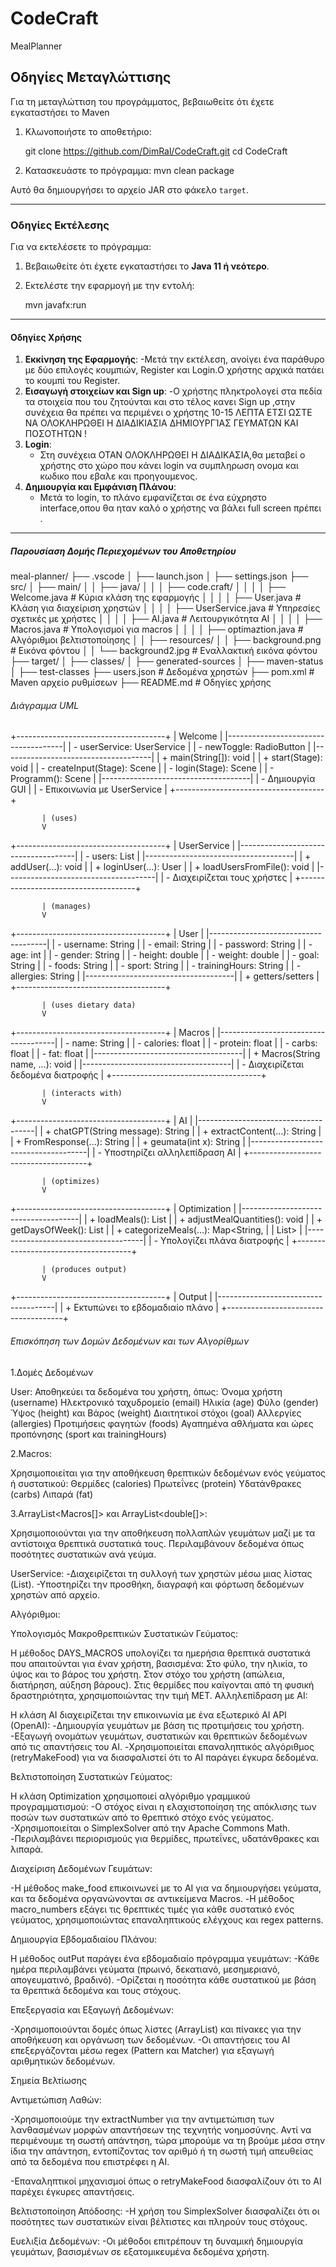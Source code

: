 # CodeCraft
MealPlanner
## Οδηγίες Μεταγλώττισης

Για τη μεταγλώττιση του προγράμματος, βεβαιωθείτε ότι έχετε εγκαταστήσει το Maven

1. Κλωνοποιήστε το αποθετήριο:

    git clone https://github.com/DimRal/CodeCraft.git
    cd CodeCraft

2. Κατασκευάστε το πρόγραμμα:
   mvn clean package

Αυτό θα δημιουργήσει το αρχείο JAR στο φάκελο `target`.

---

### Οδηγίες Εκτέλεσης

Για να εκτελέσετε το πρόγραμμα:

1. Βεβαιωθείτε ότι έχετε εγκαταστήσει το **Java 11 ή νεότερο**.
2. Εκτελέστε την εφαρμογή με την εντολή:

   mvn javafx:run

---
#### Οδηγίες Χρήσης

1. **Εκκίνηση της Εφαρμογής**: -Μετά την εκτέλεση, ανοίγει ένα παράθυρο με δύο επιλογές κουμπιών, Register και Login.Ο χρήστης αρχικά πατάει το κουμπί του Register.
2. **Εισαγωγή στοιχείων και Sign up**:
    -Ο χρήστης πληκτρολογεί στα πεδία τα στοιχεία που του ζητούνται και στο τέλος κανει Sign up ,στην συνέχεια θα πρέπει να περιμένει ο χρήστης 10-15 ΛΕΠΤΑ ΕΤΣΙ ΩΣΤΕ ΝΑ ΟΛΟΚΛΗΡΩΘΕΙ Η ΔΙΑΔΙΚΙΑΣΙΑ ΔΗΜΙΟΥΡΓΊΑΣ ΓΕΥΜΑΤΩΝ ΚΑΙ ΠΟΣΟΤΗΤΩΝ !
3. **Login**:
    - Στη συνέχεια ΟΤΑΝ ΟΛΟΚΛΗΡΩΘΕΙ Η ΔΙΑΔΙΚΑΣΙΑ,θα μεταβεί ο χρήστης στο χώρο που κάνει login να συμπληρωση ονομα και κωδικο που εβαλε και προηγουμενος.
4. **Δημιουργία  και Εμφάνιση Πλάνου**:
    - Μετά το login, το πλάνο εμφανίζεται σε ένα εύχρηστο interface,οπου θα ηταν καλό ο χρήστης να βάλει full screen  πρέπει .
---
##### Παρουσίαση Δομής Περιεχομένων του Αποθετηρίου

meal-planner/
├── .vscode
│   ├── launch.json
│   ├── settings.json
├── src/
│   ├── main/
│   │   ├── java/
│   │   │   ├── code.craft/
│   │   │   │   ├── Welcome.java          # Κύρια κλάση της εφαρμογής
│   │   │   │   ├── User.java             # Κλάση για διαχείριση χρηστών
│   │   │   │   ├── UserService.java      # Υπηρεσίες σχετικές με χρήστες
│   │   │   │   ├── AI.java                   # Λειτουργικότητα AI
│   │   │   │   ├── Macros.java               # Υπολογισμοί για macros
│   │   │   │   ├── optimaztion.java          # Αλγόριθμοι βελτιστοποίησης
│   │   ├── resources/
│   │       ├── background.png            # Εικόνα φόντου
│   │       └── background2.jpg           # Εναλλακτική εικόνα φόντου
├── target/
│   ├── classes/
│   ├── generated-sources
│   ├── maven-status
│   ├── test-classes
├── users.json                            # Δεδομένα χρηστών
├── pom.xml                               # Maven αρχείο ρυθμίσεων
├── README.md                             # Οδηγίες χρήσης


###### Διάγραμμα UML




+-------------------------------------+
|            Welcome                  |
|-------------------------------------|
| - userService: UserService          |
| - newToggle: RadioButton            |
|-------------------------------------|
| + main(String[]): void              |
| + start(Stage): void                |
| - createInput(Stage): Scene         |
| - login(Stage): Scene               |
| - Programm(): Scene                 |
|-------------------------------------|
| - Δημιουργία GUI                    |
| - Επικοινωνία με UserService         |
+-------------------------------------+

           | (uses)
           V

+-------------------------------------+
|         UserService                 |
|-------------------------------------|
| - users: List<User>                 |
|-------------------------------------|
| + addUser(...): void                |
| + loginUser(...): User              |
| + loadUsersFromFile(): void         |
|-------------------------------------|
| - Διαχειρίζεται τους χρήστες        |
+-------------------------------------+

           | (manages)
           V

+-------------------------------------+
|             User                    |
|-------------------------------------|
| - username: String                  |
| - email: String                     |
| - password: String                  |
| - age: int                          |
| - gender: String                    |
| - height: double                    |
| - weight: double                    |
| - goal: String                      |
| - foods: String                     |
| - sport: String                     |
| - trainingHours: String             |
| - allergies: String                 |
|-------------------------------------|
| + getters/setters                   |
+-------------------------------------+

           | (uses dietary data)
           V

+-------------------------------------+
|             Macros                  |
|-------------------------------------|
| - name: String                      |
| - calories: float                   |
| - protein: float                    |
| - carbs: float                      |
| - fat: float                        |
|-------------------------------------|
| + Macros(String name, ...): void    |
|-------------------------------------|
| - Διαχειρίζεται δεδομένα διατροφής  |
+-------------------------------------+

           | (interacts with)
           V

+-------------------------------------+
|              AI                     |
|-------------------------------------|
| + chatGPT(String message): String   |
| + extractContent(...): String       |
| + FromResponse(...): String         |
| + geumata(int x): String            |
|-------------------------------------|
| - Υποστηρίζει αλληλεπίδραση AI      |
+-------------------------------------+

           | (optimizes)
           V

+-------------------------------------+
|          Optimization               |
|-------------------------------------|
| + loadMeals(): List<Meal>           |
| + adjustMealQuantities(): void      |
| + getDaysOfWeek(): List<String>     |
| + categorizeMeals(...): Map<String, |
|   List<Meal>>                       |
|-------------------------------------|
| - Υπολογίζει πλάνα διατροφής        |
+-------------------------------------+

           | (produces output)
           V

+-------------------------------------+
|             Output                  |
|-------------------------------------|
| + Εκτυπώνει το εβδομαδιαίο πλάνο    |
+-------------------------------------+

###### Επισκόπηση των Δομών Δεδομένων και των Αλγορίθμων

1.Δομές Δεδομένων

User:
Αποθηκεύει τα δεδομένα του χρήστη, όπως:
Όνομα χρήστη (username)
Ηλεκτρονικό ταχυδρομείο (email)
Ηλικία (age)
Φύλο (gender)
Ύψος (height) και Βάρος (weight)
Διαιτητικοί στόχοι (goal)
Αλλεργίες (allergies)
Προτιμήσεις φαγητών (foods)
Αγαπημένα αθλήματα και ώρες προπόνησης (sport και trainingHours)

2.Macros:

Χρησιμοποιείται για την αποθήκευση θρεπτικών δεδομένων ενός γεύματος ή συστατικού:
Θερμίδες (calories)
Πρωτεΐνες (protein)
Υδατάνθρακες (carbs)
Λιπαρά (fat)


3.ArrayList<Macros[]> και ArrayList<double[]>:

Χρησιμοποιούνται για την αποθήκευση πολλαπλών γευμάτων μαζί με τα αντίστοιχα θρεπτικά συστατικά τους.
Περιλαμβάνουν δεδομένα όπως ποσότητες συστατικών ανά γεύμα.

UserService:
-Διαχειρίζεται τη συλλογή των χρηστών μέσω μιας λίστας (List<User>).
-Υποστηρίζει την προσθήκη, διαγραφή και φόρτωση δεδομένων χρηστών από αρχείο.


Αλγόριθμοι:

Υπολογισμός Μακροθρεπτικών Συστατικών Γεύματος:

Η μέθοδος DAYS_MACROS υπολογίζει τα ημερήσια θρεπτικά συστατικά που απαιτούνται για έναν χρήστη, βασισμένα:
Στο φύλο, την ηλικία, το ύψος και το βάρος του χρήστη.
Στον στόχο του χρήστη (απώλεια, διατήρηση, αύξηση βάρους).
Στις θερμίδες που καίγονται από τη φυσική δραστηριότητα, χρησιμοποιώντας την τιμή MET.
Αλληλεπίδραση με AI:

Η κλάση AI διαχειρίζεται την επικοινωνία με ένα εξωτερικό AI API (OpenAI):
-Δημιουργία γευμάτων με βάση τις προτιμήσεις του χρήστη.
-Εξαγωγή ονομάτων γευμάτων, συστατικών και θρεπτικών δεδομένων από τις απαντήσεις του AI.
-Χρησιμοποιείται επαναληπτικός αλγόριθμος (retryMakeFood) για να διασφαλιστεί ότι το AI παράγει έγκυρα δεδομένα.

Βελτιστοποίηση Συστατικών Γεύματος:

Η κλάση Optimization χρησιμοποιεί αλγόριθμο γραμμικού προγραμματισμού:
-Ο στόχος είναι η ελαχιστοποίηση της απόκλισης των ποσών των συστατικών από το θρεπτικό στόχο ενός γεύματος.
-Χρησιμοποιείται ο SimplexSolver από την Apache Commons Math.
-Περιλαμβάνει περιορισμούς για θερμίδες, πρωτεΐνες, υδατάνθρακες και λιπαρά.

Διαχείριση Δεδομένων Γευμάτων:

-Η μέθοδος make_food επικοινωνεί με το AI για να δημιουργήσει γεύματα, και τα δεδομένα οργανώνονται σε αντικείμενα Macros.
-Η μέθοδος macro_numbers εξάγει τις θρεπτικές τιμές για κάθε συστατικό ενός γεύματος, χρησιμοποιώντας επαναληπτικούς ελέγχους και regex patterns.

Δημιουργία Εβδομαδιαίου Πλάνου:

Η μέθοδος outPut παράγει ένα εβδομαδιαίο πρόγραμμα γευμάτων:
-Κάθε ημέρα περιλαμβάνει γεύματα (πρωινό, δεκατιανό, μεσημεριανό, απογευματινό, βραδινό).
-Ορίζεται η ποσότητα κάθε συστατικού με βάση τα θρεπτικά δεδομένα και τους στόχους.

Επεξεργασία και Εξαγωγή Δεδομένων:

-Χρησιμοποιούνται δομές όπως λίστες (ArrayList) και πίνακες για την αποθήκευση και οργάνωση των δεδομένων.
-Οι απαντήσεις του AI επεξεργάζονται μέσω regex (Pattern και Matcher) για εξαγωγή αριθμητικών δεδομένων.

Σημεία Βελτίωσης

Αντιμετώπιση Λαθών:

-Χρησιμοποιούμε την extractNumber για την αντιμετώπιση των λανθασμένων μορφών απαντήσεων της τεχνητής νοημοσύνης. Αντί να περιμένουμε τη σωστή απάντηση, τώρα μπορούμε να τη βρούμε μέσα στην ίδια την απάντηση, εντοπίζοντας τον αριθμό ή τη σωστή τιμή απευθείας από τα δεδομένα που επιστρέφει η AI.

-Επαναληπτικοί μηχανισμοί όπως ο retryMakeFood διασφαλίζουν ότι το AI παρέχει έγκυρες απαντήσεις.

Βελτιστοποίηση Απόδοσης:
-Η χρήση του SimplexSolver διασφαλίζει ότι οι ποσότητες των συστατικών είναι βέλτιστες και πληρούν τους στόχους.

Ευελιξία Δεδομένων:
-Οι μέθοδοι επιτρέπουν τη δυναμική δημιουργία γευμάτων, βασισμένων σε εξατομικευμένα δεδομένα χρήστη.
